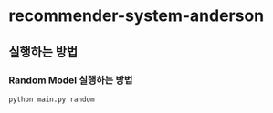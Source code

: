 # recommender-system-anderson

## 실행하는 방법 


### Random Model 실행하는 방법 

```
python main.py random
```
